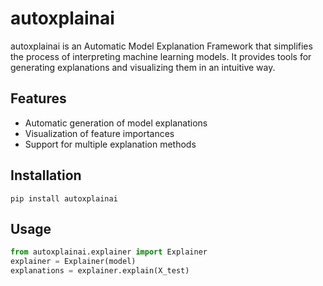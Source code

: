 # autoxplainai

autoxplainai is an Automatic Model Explanation Framework that simplifies the process of interpreting machine learning models. It provides tools for generating explanations and visualizing them in an intuitive way.

## Features
- Automatic generation of model explanations
- Visualization of feature importances
- Support for multiple explanation methods

## Installation
```
pip install autoxplainai
```

## Usage
```python
from autoxplainai.explainer import Explainer
explainer = Explainer(model)
explanations = explainer.explain(X_test)
```

